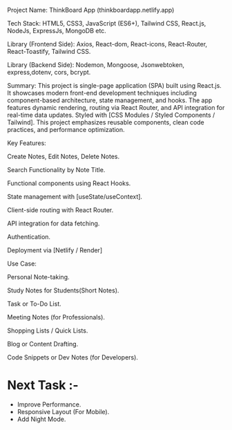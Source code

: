 Project Name: ThinkBoard App (thinkboardapp.netlify.app)

Tech Stack: HTML5, CSS3, JavaScript (ES6+), Tailwind CSS, React.js, NodeJs, ExpressJs, MongoDB etc.

Library (Frontend Side): Axios, React-dom, React-icons, React-Router, React-Toastify, Tailwind CSS.

Library (Backend Side): Nodemon, Mongoose, Jsonwebtoken, express,dotenv, cors, bcrypt.

Summary:
This project is single-page application (SPA) built using React.js. It showcases modern front-end development techniques including component-based architecture, state management, and hooks. The app features dynamic rendering, routing via React Router, and API integration for real-time data updates. Styled with [CSS Modules / Styled Components / Tailwind]. This project emphasizes reusable components, clean code practices, and performance optimization.

Key Features:

Create Notes, Edit Notes, Delete Notes.

Search Functionality by Note Title.

Functional components using React Hooks.

State management with [useState/useContext].

Client-side routing with React Router.

API integration for data fetching.

Authentication.

Deployment via [Netlify / Render]

Use Case:

Personal Note-taking.

Study Notes for Students(Short Notes).

Task or To-Do List.

Meeting Notes (for Professionals).

Shopping Lists / Quick Lists.

Blog or Content Drafting.

Code Snippets or Dev Notes (for Developers).

# Next Task :-

* Improve Performance.
* Responsive Layout (For Mobile).
* Add Night Mode.
